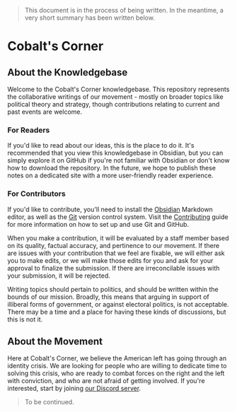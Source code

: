 > This document is in the process of being written. In the meantime, a very short summary has been written below.
# Cobalt's Corner
## About the Knowledgebase
Welcome to the Cobalt's Corner knowledgebase. This repository represents the collaborative writings of our movement - mostly on broader topics like political theory and strategy, though contributions relating to current and past events are welcome.
### For Readers
If you'd like to read about our ideas, this is the place to do it. It's recommended that you view this knowledgebase in Obsidian, but you can simply explore it on GitHub if you're not familiar with Obsidian or don't know how to download the repository. In the future, we hope to publish these notes on a dedicated site with a more user-friendly reader experience.
### For Contributors
If you'd like to contribute, you'll need to install the [Obsidian](https://obsidian.md) Markdown editor, as well as the [Git](https://git-scm.com) version control system. Visit the [Contributing](Contributing.md) guide for more information on how to set up and use Git and GitHub.

When you make a contribution, it will be evaluated by a staff member based on its quality, factual accuracy, and pertinence to our movement. If there are issues with your contribution that we feel are fixable, we will either ask you to make edits, or we will make those edits for you and ask for your approval to finalize the submission. If there are irreconcilable issues with your submission, it will be rejected.

Writing topics should pertain to politics, and should be written within the bounds of our mission. Broadly, this means that arguing in support of illiberal forms of government, or against electoral politics, is not acceptable. There may be a time and a place for having these kinds of discussions, but this is not it.
## About the Movement
Here at Cobalt's Corner, we believe the American left has going through an identity crisis. We are looking for people who are willing to dedicate time to solving this crisis, who are ready to combat forces on the right and the left with conviction, and who are not afraid of getting involved. If you're interested, start by joining [our Discord server](https://cobaltscorner.org/discord).

> To be continued.